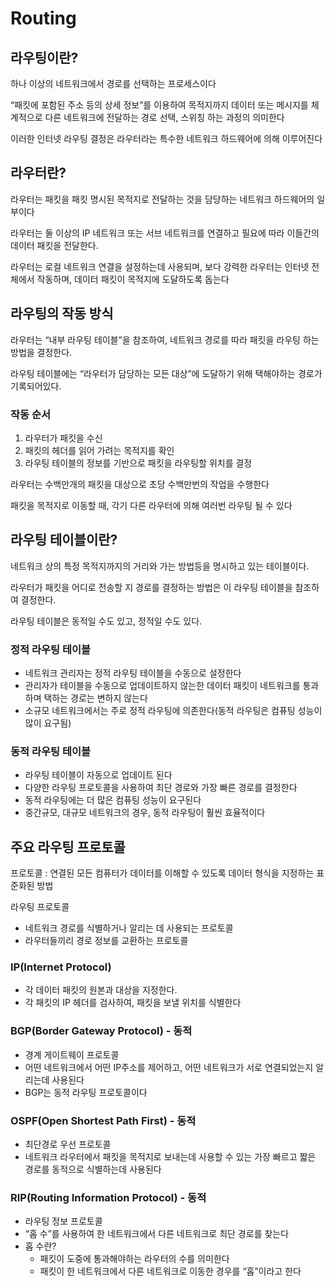 # Routing

## 라우팅이란?

하나 이상의 네트워크에서 경로를 선택하는 프로세스이다

“패킷에 포함된 주소 등의 상세 정보”를 이용하여 목적지까지 데이터 또는 메시지를 체계적으로 다른 네트워크에 전달하는 경로 선택, 스위칭 하는 과정의 의미한다

이러한 인터넷 라우팅 결정은 라우터라는 특수한 네트워크 하드웨어에 의해 이루어진다

## 라우터란?

라우터는 패킷을 패킷 명시된 목적지로 전달하는 것을 담당하는 네트워크 하드웨어의 일부이다

라우터는 둘 이상의 IP 네트워크 또는 서브 네트워크를 연결하고 필요에 따라 이들간의 데이터 패킷을 전달한다.

라우터는 로컬 네트워크 연결을 설정하는데 사용되며, 보다 강력한 라우터는 인터넷 전체에서 작동하며, 데이터 패킷이 목적지에 도달하도록 돕는다

## 라우팅의 작동 방식

라우터는 “내부 라우팅 테이블”을 참조하여, 네트워크 경로를 따라 패킷을 라우팅 하는 방법을 결정한다.

라우팅 테이블에는 “라우터가 담당하는 모든 대상”에 도달하기 위해 택해야하는 경로가 기록되어있다.

### 작동 순서

1. 라우터가 패킷을 수신
2. 패킷의 헤더를 읽어 가려는 목적지를 확인
3. 라우팅 테이블의 정보를 기반으로 패킷을 라우팅할 위치를 결정

라우터는 수백만개의 패킷을 대상으로 초당 수백만번의 작업을 수행한다

패킷을 목적지로 이동할 때, 각기 다른 라우터에 의해 여러번 라우팅 될 수 있다

## 라우팅 테이블이란?

네트워크 상의 특정 목적지까지의 거리와 가는 방법등을 명시하고 있는 테이블이다.

라우터가 패킷을 어디로 전송할 지 경로를 결정하는 방법은 이 라우팅 테이블을 참조하여 결정한다.

라우팅 테이블은 동적일 수도 있고, 정적일 수도 있다.

### 정적 라우팅 테이블

- 네트워크 관리자는 정적 라우팅 테이블을 수동으로 설정한다
- 관리자가 테이블을 수동으로 업데이트하지 않는한 데이터 패킷이 네트워크를 통과하며 택하는 경로는 변하지 않는다
- 소규모 네트워크에서는 주로 정적 라우팅에 의존한다(동적 라우팅은 컴퓨팅 성능이 많이 요구됨)

### 동적 라우팅 테이블

- 라우팅 테이블이 자동으로 업데이트 된다
- 다양한 라우팅 프로토콜을 사용하여 최단 경로와 가장 빠른 경로를 결정한다
- 동적 라우팅에는 더 많은 컴퓨팅 성능이 요구된다
- 중간규모, 대규모 네트워크의 경우, 동적 라우팅이 훨씬 효율적이다

## 주요 라우팅 프로토콜

프로토콜 : 연결된 모든 컴퓨터가 데이터를 이해할 수 있도록 데이터 형식을 지정하는 표준화된 방법

라우팅 프로토콜

- 네트워크 경로를 식별하거나 알리는 데 사용되는 프로토콜
- 라우터들끼리 경로 정보를 교환하는 프로토콜

### IP(Internet Protocol)

- 각 데이터 패킷의 원본과 대상을 지정한다.
- 각 패킷의 IP 헤더를 검사하여, 패킷을 보낼 위치를 식별한다

### BGP(Border Gateway Protocol) - 동적

- 경계 게이트웨이 프로토콜
- 어떤 네트워크에서 어떤 IP주소를 제어하고, 어떤 네트워크가 서로 연결되었는지 알리는데 사용된다
- BGP는 동적 라우팅 프로토콜이다

### OSPF(Open Shortest Path First) - 동적

- 최단경로 우선 프로토콜
- 네트워크 라우터에서 패킷을 목적지로 보내는데 사용할 수 있는 가장 빠르고 짧은 경로를 동적으로 식별하는데 사용된다

### RIP(Routing Information Protocol) - 동적

- 라우팅 정보 프로토콜
- “홉 수”를 사용하여 한 네트워크에서 다른 네트워크로 최단 경로를 찾는다
- 홉 수란?
    - 패킷이 도중에 통과해야하는 라우터의 수를 의미한다
    - 패킷이 한 네트워크에서 다른 네트워크로 이동한 경우를 “홉”이라고 한다